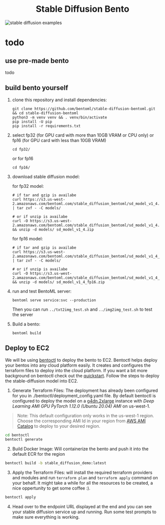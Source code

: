 <p align="center">
  <h1 align="center">Stable Diffusion Bento</h1>
  <img src="https://user-images.githubusercontent.com/5261489/191204712-a3807af2-948e-46ca-b1bb-acdc7ca0ca07.png" alt="stable diffusion examples"/>
</p>

# todo

## use pre-made bento

todo

## build bento yourself

1. clone this repository and install dependencies:

	```
	git clone https://github.com/bentoml/stable-diffusion-bentoml.git && cd stable-diffusion-bentoml
	python3 -m venv venv && . venv/bin/activate
	pip install -U pip
	pip install -r requirements.txt
	```

2. select fp32 (for GPU card with more than 10GB VRAM or CPU only) or fp16 (for GPU card with less than 10GB VRAM)

	```
	cd fp32/
	```

	or for fp16

	```
	cd fp16/
	```

3. download stable diffusion model:

	for fp32 model:

	```
	# if tar and gzip is availabe
	curl https://s3.us-west-2.amazonaws.com/bentoml.com/stable_diffusion_bentoml/sd_model_v1_4.tgz | tar zxf - -C models/

	# or if unzip is availabe
	curl -O https://s3.us-west-2.amazonaws.com/bentoml.com/stable_diffusion_bentoml/sd_model_v1_4.zip && unzip -d models/ sd_model_v1_4.zip
	```

	for fp16 model:

	```
	# if tar and gzip is availabe
	curl https://s3.us-west-2.amazonaws.com/bentoml.com/stable_diffusion_bentoml/sd_model_v1_4_fp16.tgz | tar zxf - -C models/

	# or if unzip is availabe
	curl -O https://s3.us-west-2.amazonaws.com/bentoml.com/stable_diffusion_bentoml/sd_model_v1_4_fp16.zip && unzip -d models/ sd_model_v1_4_fp16.zip
	```

4. run and test BentoML server:

	```
	bentoml serve service:svc --production
	```

	Then you can run `../txt2img_test.sh` and `../img2img_test.sh` to test the server

5. Build a bento:

	```
	bentoml build
	```

## Deploy to EC2

We will be using [bentoctl](https://github.com/bentoml/bentoctl) to deploy the bento to EC2. Bentoctl helps deploy your bentos into any cloud platform easily. It creates and configures the terraform files to deploy into the cloud platform. If you want a bit more background on bentoctl check out the [quickstart](https://github.com/bentoml/bentoctl/blob/main/docs/quickstart.md). Follow the steps to deploy the stable-diffusion model into EC2.

1. Generate Terraform Files: The deployment has already been configured for you in ./bentoctl/deployment_config.yaml file. By default bentoctl is configured to deploy the model on a [g4dn.2xlarge](https://aws.amazon.com/ec2/instance-types/g4/) instance with *Deep Learning AMI GPU PyTorch 1.12.0 (Ubuntu 20.04) AMI* on us-west-1.

> Note: This default configuration only works in the us-west-1 region. Choose the corresponding AMI Id in your region from [AWS AMI Catalog](https://console.aws.amazon.com/ec2/home#AMICatalog) to deploy to your desired region.

```bash
cd bentoctl
bentoctl generate
```

2. Build Docker Image: Will containerize the bento and push it into the default ECR for the region
```bash
bentoctl build -b stable_diffusion_demo:latest
```

3. Apply the Terraform Files: will install the required terraform providers and modules and run `terraform plan` and `terraform apply` command on your behalf. It might take a while for all the resources to be created, a nice oppertunity to get some coffee :).
```bash
bentoctl apply
```

4. Head over to the endpoint URL displayed at the end and you can see your stable diffusion service up and running. Run some test prompts to make sure everything is working.
